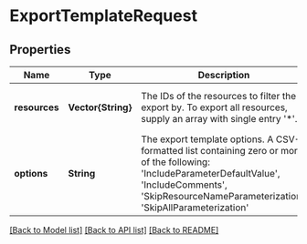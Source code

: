 # ExportTemplateRequest


## Properties
Name | Type | Description | Notes
------------ | ------------- | ------------- | -------------
**resources** | **Vector{String}** | The IDs of the resources to filter the export by. To export all resources, supply an array with single entry &#39;*&#39;. | [optional] [default to nothing]
**options** | **String** | The export template options. A CSV-formatted list containing zero or more of the following: &#39;IncludeParameterDefaultValue&#39;, &#39;IncludeComments&#39;, &#39;SkipResourceNameParameterization&#39;, &#39;SkipAllParameterization&#39; | [optional] [default to nothing]


[[Back to Model list]](../README.md#models) [[Back to API list]](../README.md#api-endpoints) [[Back to README]](../README.md)


